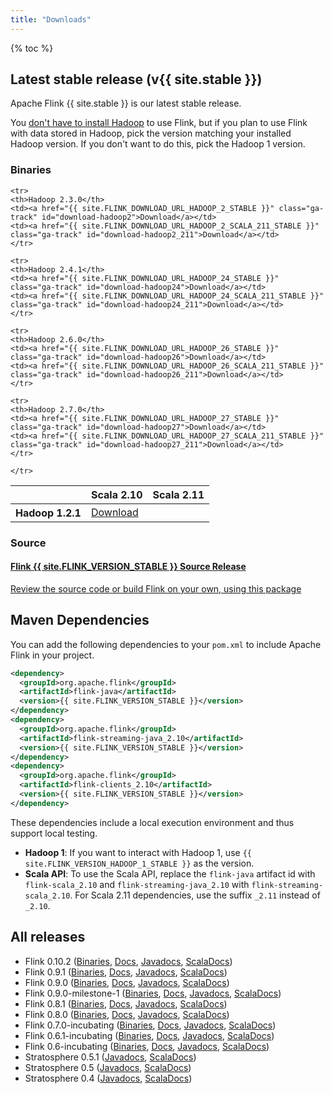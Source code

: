 ```yaml
---
title: "Downloads"
---
```


<script type="text/javascript">
$( document ).ready(function() {
  // Handler for .ready() called.
  $('.ga-track').click( function () {
    console.log("tracking " + $(this).attr('id'))
    // we just use the element id for tracking with google analytics
    ga('send', 'event', 'button', 'click', $(this).attr('id'));
  });

});
</script>

{% toc %}

## Latest stable release (v{{ site.stable }})

Apache Flink {{ site.stable }} is our latest stable release.

You
[don't have to install Hadoop](faq.html#do-i-have-to-install-apache-hadoop-to-use-flink)
to use Flink, but if you plan to use Flink with data stored in Hadoop, pick the
version matching your installed Hadoop version. If you don't want to do this,
pick the Hadoop 1 version.

### Binaries

<table class="table table-striped">
<thead>
    <tr>
    <th></th> <th>Scala 2.10</th> <th>Scala 2.11</th>
    </tr>
</thead>
<tbody>
    <tr>
    <th>Hadoop 1.2.1</th>
    <td><a href="{{ site.FLINK_DOWNLOAD_URL_HADOOP_1_STABLE }}" class="ga-track" id="download-hadoop1">Download</a></td>
    <td></td>
    </tr>

    <tr>
    <th>Hadoop 2.3.0</th>
    <td><a href="{{ site.FLINK_DOWNLOAD_URL_HADOOP_2_STABLE }}" class="ga-track" id="download-hadoop2">Download</a></td>
    <td><a href="{{ site.FLINK_DOWNLOAD_URL_HADOOP_2_SCALA_211_STABLE }}" class="ga-track" id="download-hadoop2_211">Download</a></td>
    </tr>

    <tr>
    <th>Hadoop 2.4.1</th>
    <td><a href="{{ site.FLINK_DOWNLOAD_URL_HADOOP_24_STABLE }}" class="ga-track" id="download-hadoop24">Download</a></td>
    <td><a href="{{ site.FLINK_DOWNLOAD_URL_HADOOP_24_SCALA_211_STABLE }}" class="ga-track" id="download-hadoop24_211">Download</a></td>
    </tr>

    <tr>
    <th>Hadoop 2.6.0</th>
    <td><a href="{{ site.FLINK_DOWNLOAD_URL_HADOOP_26_STABLE }}" class="ga-track" id="download-hadoop26">Download</a></td>
    <td><a href="{{ site.FLINK_DOWNLOAD_URL_HADOOP_26_SCALA_211_STABLE }}" class="ga-track" id="download-hadoop26_211">Download</a></td>
    </tr>

    <tr>
    <th>Hadoop 2.7.0</th>
    <td><a href="{{ site.FLINK_DOWNLOAD_URL_HADOOP_27_STABLE }}" class="ga-track" id="download-hadoop27">Download</a></td>
    <td><a href="{{ site.FLINK_DOWNLOAD_URL_HADOOP_27_SCALA_211_STABLE }}" class="ga-track" id="download-hadoop27_211">Download</a></td>
    </tr>

    </tr>
</tbody>
</table>

### Source

<div class="list-group">
  <!-- Source -->
  <a href="{{ site.FLINK_DOWNLOAD_URL_SOURCE }}" class="list-group-item ga-track" id="download-source">
    <h4><span class="glyphicon glyphicon-download" aria-hidden="true"></span> <strong>Flink {{ site.FLINK_VERSION_STABLE }}</strong> Source Release</h4>
    <p>Review the source code or build Flink on your own, using this package</p>
  </a>
</div>

## Maven Dependencies

You can add the following dependencies to your `pom.xml` to include Apache Flink in your project.

```xml
<dependency>
  <groupId>org.apache.flink</groupId>
  <artifactId>flink-java</artifactId>
  <version>{{ site.FLINK_VERSION_STABLE }}</version>
</dependency>
<dependency>
  <groupId>org.apache.flink</groupId>
  <artifactId>flink-streaming-java_2.10</artifactId>
  <version>{{ site.FLINK_VERSION_STABLE }}</version>
</dependency>
<dependency>
  <groupId>org.apache.flink</groupId>
  <artifactId>flink-clients_2.10</artifactId>
  <version>{{ site.FLINK_VERSION_STABLE }}</version>
</dependency>
```

These dependencies include a local execution environment and thus support local testing.

- **Hadoop 1**: If you want to interact with Hadoop 1, use `{{ site.FLINK_VERSION_HADOOP_1_STABLE }}` as the version.
- **Scala API**: To use the Scala API, replace the `flink-java` artifact id with `flink-scala_2.10` and `flink-streaming-java_2.10` with `flink-streaming-scala_2.10`. For Scala 2.11 dependencies, use the suffix `_2.11` instead of `_2.10`.

## All releases

- Flink 0.10.2 ([Binaries](http://archive.apache.org/dist/flink/flink-0.10.2/), [Docs]({{site.DOCS_BASE_URL}}flink-docs-release-0.10/), [Javadocs]({{site.DOCS_BASE_URL}}flink-docs-release-0.10/api/java), [ScalaDocs]({{site.DOCS_BASE_URL}}flink-docs-release-0.10/api/scala/index.html))
- Flink 0.9.1 ([Binaries](http://archive.apache.org/dist/flink/flink-0.9.1/), [Docs]({{site.DOCS_BASE_URL}}flink-docs-release-0.9/), [Javadocs]({{site.DOCS_BASE_URL}}flink-docs-release-0.9/api/java), [ScalaDocs]({{site.DOCS_BASE_URL}}flink-docs-release-0.9/api/scala/index.html))
- Flink 0.9.0 ([Binaries](http://archive.apache.org/dist/flink/flink-0.9.0/), [Docs]({{site.DOCS_BASE_URL}}flink-docs-release-0.9/), [Javadocs]({{site.DOCS_BASE_URL}}flink-docs-release-0.9/api/java), [ScalaDocs]({{site.DOCS_BASE_URL}}flink-docs-release-0.9/api/scala/index.html))
- Flink 0.9.0-milestone-1 ([Binaries](http://archive.apache.org/dist/flink/flink-0.9.0-milestone-1/), [Docs]({{site.DOCS_BASE_URL}}flink-docs-release-0.9/), [Javadocs]({{site.DOCS_BASE_URL}}flink-docs-release-0.9/api/java), [ScalaDocs]({{site.DOCS_BASE_URL}}flink-docs-release-0.9/api/scala/index.html))
- Flink 0.8.1 ([Binaries](http://archive.apache.org/dist/flink/flink-0.8.1/), [Docs]({{site.DOCS_BASE_URL}}flink-docs-release-0.8.1/), [Javadocs]({{site.DOCS_BASE_URL}}flink-docs-release-0.8.1/api/java), [ScalaDocs]({{site.DOCS_BASE_URL}}flink-docs-release-0.8.1/api/scala/index.html))
- Flink 0.8.0 ([Binaries](http://archive.apache.org/dist/flink/flink-0.8.0/), [Docs]({{site.DOCS_BASE_URL}}flink-docs-release-0.8.0/), [Javadocs]({{site.DOCS_BASE_URL}}flink-docs-release-0.8.0/api/java), [ScalaDocs]({{site.DOCS_BASE_URL}}flink-docs-release-0.8.0/api/scala/index.html))
- Flink 0.7.0-incubating ([Binaries](http://archive.apache.org/dist/incubator/flink/flink-0.7.0-incubating/), [Docs]({{site.DOCS_BASE_URL}}flink-docs-release-0.7/), [Javadocs]({{site.DOCS_BASE_URL}}flink-docs-release-0.7/api/java), [ScalaDocs]({{site.DOCS_BASE_URL}}flink-docs-release-0.7/api/scala/index.html))
- Flink 0.6.1-incubating ([Binaries](http://archive.apache.org/dist/incubator/flink/flink-0.6.1-incubating/), [Docs]({{site.DOCS_BASE_URL}}flink-docs-release-0.6.1/), [Javadocs]({{site.DOCS_BASE_URL}}flink-docs-release-0.6.1/api/java), [ScalaDocs]({{site.DOCS_BASE_URL}}flink-docs-release-0.6.1/api/scala/index.html))
- Flink 0.6-incubating ([Binaries](http://archive.apache.org/dist/incubator/flink/), [Docs]({{site.DOCS_BASE_URL}}flink-docs-release-0.6/), [Javadocs]({{site.DOCS_BASE_URL}}flink-docs-release-0.6/api/java), [ScalaDocs]({{site.DOCS_BASE_URL}}flink-docs-release-0.6/api/scala/index.html))
- Stratosphere 0.5.1 ([Javadocs]({{site.DOCS_BASE_URL}}flink-docs-release-0.5.1/api/java), [ScalaDocs]({{site.DOCS_BASE_URL}}flink-docs-release-0.5.1/api/scala/index.html))
- Stratosphere 0.5 ([Javadocs]({{site.DOCS_BASE_URL}}flink-docs-release-0.5/api/java), [ScalaDocs]({{site.DOCS_BASE_URL}}flink-docs-release-0.5/api/scala/index.html))
- Stratosphere 0.4 ([Javadocs]({{site.DOCS_BASE_URL}}flink-docs-release-0.4/api/java), [ScalaDocs]({{site.DOCS_BASE_URL}}flink-docs-release-0.4/api/scala/index.html))

